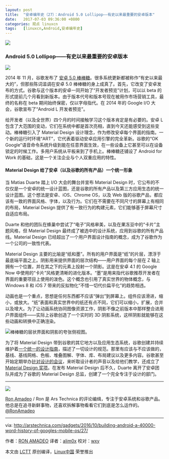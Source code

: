 ```yaml
---
layout: post
title:	"安卓编年史（27）：Android 5.0 Lollipop——有史以来最重要的安卓版本"
date:	2017-07-03 09:36:00 +0800 
categories:	观点 linuxcn 
tags:	[linuxcn,Android,安卓编年史]
---
```



![](/Asserts/Images//attachment/album/201707/02/113725eo4u5xrggrxgu45x.jpg)


### Android 5.0 Lollipop——有史以来最重要的安卓版本


![](/Asserts/Images//attachment/album/201707/02/113914nr0m4nw107otaao3.jpg)


2014 年 11 月，谷歌发布了 [安卓 5.0 棒棒糖](http://arstechnica.com/gadgets/2014/11/android-5-0-lollipop-thoroughly-reviewed/)。很多系统更新都被称作“有史以来最大的”，但那些陈词滥调在安卓 5.0 棒棒糖的身上成真了。首先，它改变了安卓发布的方式。谷歌与这个版本的安卓一同开始了“开发者预览”计划，可以以 beta 的形式提前几个月看到新版本。由于版本代号和版本号现在被用作市场营销工具，最终的名称在 beta 期间始终保密，仅以字母指代。在 2014 年的 Google I/O 大会，谷歌宣布了“Android L 开发者预览”。


给开发者（以及全世界）四个月的时间接触学习这个版本肯定是有必要的。安卓 L 包含了大范围的变动，它们在系统中都是首次亮相，直到今天还能感受到这些变动。棒棒糖引入了 Material Design 设计理念，作为修改安卓每个界面的指南。一个新的运行时环境“ART”，它代表着驱动安卓应用引擎的完全革新。谷歌的“OK Google”语音命令系统升级到能在任意界面生效，在一些设备上它甚至可以在设备锁定的时候工作。多用户系统从平板来到了手机上。棒棒糖还铺设了 Android for Work 的基础，这是一个关注企业与个人双重应用的特性。


#### Material Design 给了安卓（以及谷歌的所有产品）一个统一形象


当 Matias Duarte 踏上 I/O 大会的舞台并宣布 Material Design 时，它公布的不仅仅是一个安卓的统一设计蓝图，还是谷歌的所有产品以及第三方应用生态的统一设计蓝图。这个想法是安卓、iOS、Chrome OS，以及 Web 版的谷歌产品，都应该有一致的界面风格、字体，以及行为。它们在不需要在不同尺寸的屏幕上有相同的布局，Material Design 提供了有一致行为的构建元素，它们能够基于屏幕尺寸自适应布局。


Duarte 和他的团队在蜂巢中尝试了“电子”风格审美，以及在果冻豆中的“卡片”主题风格，但 Material Design 最终成了被选中的设计系统，应用到谷歌的所有产品线。Material Design 已经超出了一个用户界面设计指南的概念，成为了谷歌作为一个公司的一致性代表。


Material Design 主要的比喻是“纸和墨”。所有的用户界面是“纸”的片层，漂浮于最底端平面之上。阴影用来提供界面的层次结构——用户界面的每个层在 Z 轴上拥有一个位置，并在其之下的元素上投射一个阴影。这是在安卓 4.1 的 Google Now 中使用的“卡片”风格更清晰的进化版本。“墨”是用来指代谷歌推荐开发者在界面的重要项目上使用的泼色。这个概念也引用了真实世界的物体概念，与 Windows 8 和 iOS 7 带来的反拟物化“不惜一切代价扁平化”的趋势相违。


动画也是一个重点，思想是任何东西都不应该“弹出”到屏幕上。组件应该滑进，缩小，或放大。“纸”表面和真实世界中的纸还有点不同，它们可以缩小，扩展，合并以及增大。为了让动画系统协同图像资源工作，阴影不像之前版本中那样整合进用户界面组件——实际上谷歌创造了一个实时的 3D 阴影系统，这样阴影就能够在这些动画和转换中正确渲染。


![棒棒糖的层状界面和阴影的夸张侧视图。](/Asserts/Images//attachment/album/201707/02/113914weq0qndawnur6nyy.jpg)


为了将 Material Design 带到谷歌的其它地方以及应用生态系统，谷歌创建并持续维护着[一个统一的设计指南](https://design.google.com/resources/)，描述了一切设计的规范。那里有应该与不应该做的，基线、基线网格、色板、堆叠图解、字体、库、布局建议以及更多内容。谷歌甚至开始定期举办[针对设计的会议](https://design.google.com/events/)，来听取设计者的声音以及给他们教学，还成立了 [Material Design 奖项](https://design.google.com/articles/material-design-awards/)。在发布 Material Design 后不久，Duarte 离开了安卓团队并成为了谷歌的 Material Design 总监，创建了一个完全专注于设计的部门。




---


![](/Asserts/Images//attachment/album/201706/24/162535j8ke2nu4ccvw44g9.jpg)


[Ron Amadeo](http://arstechnica.com/author/ronamadeo) / Ron 是 Ars Technica 的评论编缉，专注于安卓系统和谷歌产品。他总是在追寻新鲜事物，还喜欢拆解事物看看它们到底是怎么运作的。[@RonAmadeo](https://twitter.com/RonAmadeo)




---


via: <http://arstechnica.com/gadgets/2016/10/building-android-a-40000-word-history-of-googles-mobile-os/27/>


作者：[RON AMADEO](http://arstechnica.com/author/ronamadeo) 译者：[alim0x](https://github.com/alim0x) 校对：[wxy](https://github.com/wxy)


本文由 [LCTT](https://github.com/LCTT/TranslateProject) 原创编译，[Linux中国](https://linux.cn/) 荣誉推出
